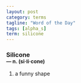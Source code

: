 ```yaml
---
layout: post
category: terms
tagline: "Word of the Day"
tags: [alpha_s]
term: silicone
---
```


<h3>Silicone<br/> <small>&mdash; n. (si<span>&middot;</span>li<span>&middot;</span>cone)</small></h3>
<p><ol><li>a funny shape</li>
</ol></p>
